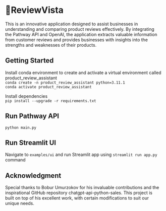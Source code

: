 # 🌟ReviewVista

This is an innovative application designed to assist businesses in understanding and comparing product reviews effectively. By integrating the Pathway API and OpenAI, the application extracts valuable information from customer reviews and provides businesses with insights into the strengths and weaknesses of their products.

## Getting Started

Install conda environment to create and activate a virtual environment called product_review_assistant  
`conda create -n product_review_assistant python=3.11.1`  
`conda activate product_review_assistant`  

Install dependencies  
`pip install --upgrade -r requirements.txt`

## Run Pathway API  

`python main.py`

## Run Streamlit UI

Navigate to `examples/ui` and run Streamlit app using `streamlit run app.py` command

## Acknowledgment

Special thanks to Bobur Umurzokov for his invaluable contributions and the inspirational GitHub repository chatgpt-api-python-sales. This project is built on top of his excellent work, with certain modifications to suit our unique needs.
